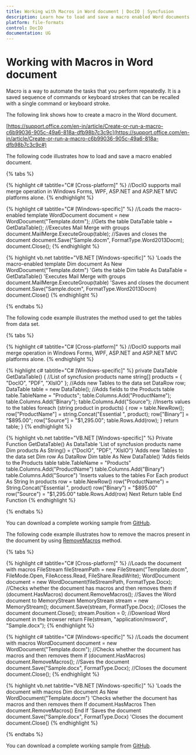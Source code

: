 ```yaml
---
title: Working with Macros in Word document | DocIO | Syncfusion
description: Learn how to load and save a macro enabled Word documents and remove macros from Word document using the .NET Word (DocIO) library.
platform: file-formats
control: DocIO
documentation: UG
---
```

# Working with Macros in Word document

Macro is a way to automate the tasks that you perform repeatedly. It is a saved sequence of commands or keyboard strokes that can be recalled with a single command or keyboard stroke. 

The following link shows how to create a macro in the Word document.

[https://support.office.com/en-in/article/Create-or-run-a-macro-c6b99036-905c-49a6-818a-dfb98b7c3c9c](https://support.office.com/en-in/article/Create-or-run-a-macro-c6b99036-905c-49a6-818a-dfb98b7c3c9c#)

The following code illustrates how to load and save a macro enabled document.

{% tabs %}

{% highlight c# tabtitle="C# [Cross-platform]" %}
//DocIO supports mail merge operation in Windows Forms, WPF, ASP.NET and ASP.NET MVC platforms alone.
{% endhighlight %}

{% highlight c# tabtitle="C# [Windows-specific]" %}
//Loads the macro-enabled template
WordDocument document = new WordDocument("Template.dotm");
//Gets the table
DataTable table = GetDataTable();
//Executes Mail Merge with groups
document.MailMerge.ExecuteGroup(table);
//Saves and closes the document
document.Save("Sample.docm", FormatType.Word2013Docm);
document.Close();
{% endhighlight %}

{% highlight vb.net tabtitle="VB.NET [Windows-specific]" %}
'Loads the macro-enabled template
Dim document As New WordDocument("Template.dotm")
'Gets the table
Dim table As DataTable = GetDataTable()
'Executes Mail Merge with groups
document.MailMerge.ExecuteGroup(table)
'Saves and closes the document
document.Save("Sample.docm", FormatType.Word2013Docm)
document.Close()
{% endhighlight %}

{% endtabs %}

The following code example illustrates the method used to get the tables from data set.

{% tabs %}

{% highlight c# tabtitle="C# [Cross-platform]" %}
//DocIO supports mail merge operation in Windows Forms, WPF, ASP.NET and ASP.NET MVC platforms alone.
{% endhighlight %}

{% highlight c# tabtitle="C# [Windows-specific]" %}
private DataTable GetDataTable()
{
    //List of syncfusion products name
    string[] products = { "DocIO", "PDF", "XlsIO" };
    //Adds new Tables to the data set
    DataRow row;
    DataTable table = new DataTable();
    //Adds fields to the Products table
    table.TableName = "Products";
    table.Columns.Add("ProductName");
    table.Columns.Add("Binary");
    table.Columns.Add("Source");
    //Inserts values to the tables
    foreach (string product in products)
    {
        row = table.NewRow();
        row["ProductName"] = string.Concat("Essential ", product);
        row["Binary"] = "$895.00";
        row["Source"] = "$1,295.00";
        table.Rows.Add(row);
    }
    return table;
}
{% endhighlight %}

{% highlight vb.net tabtitle="VB.NET [Windows-specific]" %}
Private Function GetDataTable() As DataTable
    'List of syncfusion products name
    Dim products As String() = {"DocIO", "PDF", "XlsIO"}
    'Adds new Tables to the data set
    Dim row As DataRow
    Dim table As New DataTable()
    'Adds fields to the Products table
    table.TableName = "Products"
    table.Columns.Add("ProductName")
    table.Columns.Add("Binary")
    table.Columns.Add("Source")
    'Inserts values to the tables
    For Each product As String In products
        row = table.NewRow()
        row("ProductName") = String.Concat("Essential ", product)
        row("Binary") = "$895.00"
        row("Source") = "$1,295.00"
        table.Rows.Add(row)
    Next
    Return table
End Function
{% endhighlight %}

{% endtabs %}

You can download a complete working sample from [GitHub](https://github.com/SyncfusionExamples/DocIO-Examples/tree/main/Macros/Open-and-save-macro-enabled-document).

The following code example illustrates how to remove the macros present in the document by using [RemoveMacros](https://help.syncfusion.com/cr/file-formats/Syncfusion.DocIO.DLS.WordDocument.html#Syncfusion_DocIO_DLS_WordDocument_RemoveMacros) method.

{% tabs %}

{% highlight c# tabtitle="C# [Cross-platform]" %}
//Loads the document with macros
FileStream fileStreamPath = new FileStream("Template.docm", FileMode.Open, FileAccess.Read, FileShare.ReadWrite);
WordDocument document = new WordDocument(fileStreamPath, FormatType.Docx);
//Checks whether the document has macros and then removes them
if (document.HasMacros)
    document.RemoveMacros();
//Saves the Word document to MemoryStream
MemoryStream stream = new MemoryStream();
document.Save(stream, FormatType.Docx);
//Closes the document
document.Close();
stream.Position = 0;
//Download Word document in the browser
return File(stream, "application/msword", "Sample.docx");
{% endhighlight %}

{% highlight c# tabtitle="C# [Windows-specific]" %}
//Loads the document with macros
WordDocument document = new WordDocument("Template.docm");
//Checks whether the document has macros and then removes them
if (document.HasMacros)
    document.RemoveMacros();
//Saves the document
document.Save("Sample.docx", FormatType.Docx);
//Closes the document
document.Close();
{% endhighlight %}

{% highlight vb.net tabtitle="VB.NET [Windows-specific]" %}
'Loads the document with macros
Dim document As New WordDocument("Template.docm")
'Checks whether the document has macros and then removes them
If document.HasMacros Then
    document.RemoveMacros()
End If
'Saves the document
document.Save("Sample.docx", FormatType.Docx)
'Closes the document
document.Close()
{% endhighlight %}

{% endtabs %}

You can download a complete working sample from [GitHub](https://github.com/SyncfusionExamples/DocIO-Examples/tree/main/Macros/Remove-macros-in-document).
